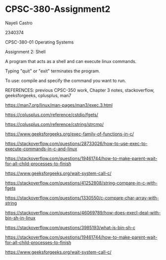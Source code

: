 # CPSC-380-Assignment2

Nayeli Castro

2340374

CPSC-380-01 Operating Systems

Assignment 2: Shell


A program that acts as a shell and can execute linux commands.

Typing "quit" or "exit" terminates the program.


To use: compile and specify the command you want to run. 


REFERENCES: previous CPSC-350 work, Chapter 3 notes, stackoverflow, geeksforgeeks, cplusplus, man7

https://man7.org/linux/man-pages/man3/exec.3.html

https://cplusplus.com/reference/cstdio/fgets/

https://cplusplus.com/reference/cstring/strcmp/

https://www.geeksforgeeks.org/exec-family-of-functions-in-c/

https://stackoverflow.com/questions/28733026/how-to-use-exec-to-execute-commands-in-c-and-linux

https://stackoverflow.com/questions/19461744/how-to-make-parent-wait-for-all-child-processes-to-finish

https://www.geeksforgeeks.org/wait-system-call-c/

https://stackoverflow.com/questions/41252808/string-compare-in-c-with-fgets

https://stackoverflow.com/questions/1330550/c-compare-char-array-with-string

https://stackoverflow.com/questions/46069789/how-does-execl-deal-with-bin-sh-in-linux

https://stackoverflow.com/questions/3985193/what-is-bin-sh-c

https://stackoverflow.com/questions/19461744/how-to-make-parent-wait-for-all-child-processes-to-finish

https://www.geeksforgeeks.org/wait-system-call-c/
